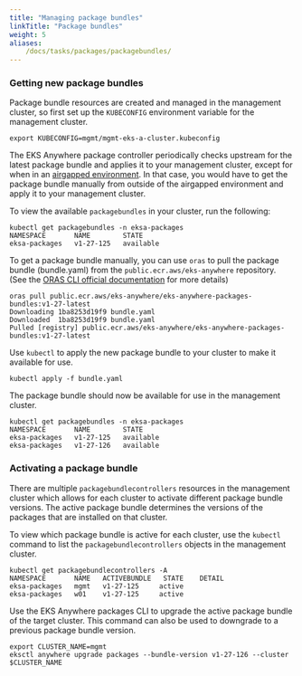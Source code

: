 ```yaml
---
title: "Managing package bundles"
linkTitle: "Package bundles"
weight: 5
aliases:
    /docs/tasks/packages/packagebundles/
---
```


### Getting new package bundles
Package bundle resources are created and managed in the management cluster, so first set up the `KUBECONFIG` environment variable for the management cluster.
```
export KUBECONFIG=mgmt/mgmt-eks-a-cluster.kubeconfig
```

The EKS Anywhere package controller periodically checks upstream for the latest package bundle and applies it to your management cluster, except for when in an [airgapped environment](https://anywhere.eks.amazonaws.com/docs/getting-started/airgapped/). In that case, you would have to get the package bundle manually from outside of the airgapped environment and apply it to your management cluster.

To view the available `packagebundles` in your cluster, run the following:

```
kubectl get packagebundles -n eksa-packages
NAMESPACE       NAME        STATE
eksa-packages   v1-27-125   available
```

To get a package bundle manually, you can use `oras` to pull the package bundle (bundle.yaml) from the `public.ecr.aws/eks-anywhere` repository. (See the [ORAS CLI official documentation](https://oras.land/docs/) for more details)

```
oras pull public.ecr.aws/eks-anywhere/eks-anywhere-packages-bundles:v1-27-latest
Downloading 1ba8253d19f9 bundle.yaml
Downloaded  1ba8253d19f9 bundle.yaml
Pulled [registry] public.ecr.aws/eks-anywhere/eks-anywhere-packages-bundles:v1-27-latest
```

Use `kubectl` to apply the new package bundle to your cluster to make it available for use.
```
kubectl apply -f bundle.yaml
```

The package bundle should now be available for use in the management cluster.

```
kubectl get packagebundles -n eksa-packages
NAMESPACE       NAME        STATE
eksa-packages   v1-27-125   available
eksa-packages   v1-27-126   available
```

### Activating a package bundle

There are multiple `packagebundlecontrollers` resources in the management cluster which allows for each cluster to activate different package bundle versions. The active package bundle determines the versions of the packages that are installed on that cluster.

To view which package bundle is active for each cluster, use the `kubectl` command to list the `packagebundlecontrollers` objects in the management cluster.
```
kubectl get packagebundlecontrollers -A
NAMESPACE       NAME   ACTIVEBUNDLE   STATE    DETAIL
eksa-packages   mgmt   v1-27-125     active   
eksa-packages   w01    v1-27-125     active 
```

Use the EKS Anywhere packages CLI to upgrade the active package bundle of the target cluster. This command can also be used to downgrade to a previous package bundle version.
```
export CLUSTER_NAME=mgmt
eksctl anywhere upgrade packages --bundle-version v1-27-126 --cluster $CLUSTER_NAME
```


